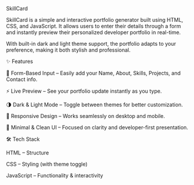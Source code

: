 SkillCard

SkillCard is a simple and interactive portfolio generator built using HTML, CSS, and JavaScript. It allows users to enter their details through a form and instantly preview their personalized developer portfolio in real-time.

With built-in dark and light theme support, the portfolio adapts to your preference, making it both stylish and professional.

✨ Features

📝 Form-Based Input – Easily add your Name, About, Skills, Projects, and Contact info.

⚡ Live Preview – See your portfolio update instantly as you type.

🌗 Dark & Light Mode – Toggle between themes for better customization.

📱 Responsive Design – Works seamlessly on desktop and mobile.

🎨 Minimal & Clean UI – Focused on clarity and developer-first presentation.

🛠 Tech Stack

HTML – Structure

CSS – Styling (with theme toggle)

JavaScript – Functionality & interactivity
